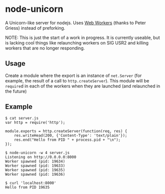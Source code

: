 # node-unicorn

A Unicorn-like server for nodejs. Uses [Web Workers](http://github.com/pgriess/node-webworker)
(thanks to Peter Griess) instead of preforking.

NOTE: This is just the start of a work in progress. It is currently useable,
but is lacking cool things like relaunching workers on SIG USR2 and killing
workers that are no longer responding.

## Usage

Create a module where the export is an instance of `net.Server` (for example,
the result of a call to `http.createServer`). This module will be `require`d
in each of the workers when they are launched (and relaunched in the future)

## Example

    $ cat server.js
    var http = require('http');

    module.exports = http.createServer(function(req, res) {
        res.writeHead(200, {'Content-Type': 'text/plain'});
        res.end("Hello from PID " + process.pid + "\n");
    });
    
    $ node-unicorn -w 4 server.js
    Listening on http://0.0.0.0:8000
    Worker spawned (pid: 19634)
    Worker spawned (pid: 19633)
    Worker spawned (pid: 19635)
    Worker spawned (pid: 19636)

    $ curl 'localhost:8000'
    Hello from PID 19635
